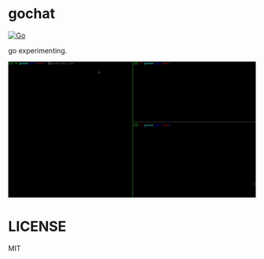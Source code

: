 # gochat

[![Go](https://github.com/CODESOLE/gochat/actions/workflows/go.yml/badge.svg)](https://github.com/CODESOLE/gochat/actions/workflows/go.yml)

go experimenting.

![](demo.gif)

# LICENSE

MIT

